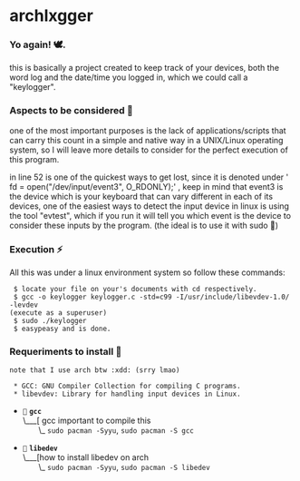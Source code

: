 # archlxgger
### Yo again! 🕊.

this is basically a project created to keep track of your devices, both the word log and the date/time you logged in, which we could call a "keylogger".

### Aspects to be considered 👻

one of the most important purposes is the lack of applications/scripts that can carry this count in a simple and native way in a UNIX/Linux operating system, so I will leave more details to consider for the perfect execution of this program.

in line 52 is one of the quickest ways to get lost, since it is denoted under ' fd = open("/dev/input/event3", O_RDONLY);' , keep in mind that event3 is the device which is your keyboard that can vary different in each of its devices, one of the easiest ways to detect the input device in linux is using the tool "evtest", which if you run it will tell you which event is the device to consider these inputs by the program. (the ideal is to use it with sudo 🫣)

### Execution ⚡

All this was under a linux environment system so follow these commands:
```
 $ locate your file on your's documents with cd respectively.
 $ gcc -o keylogger keylogger.c -std=c99 -I/usr/include/libevdev-1.0/ -levdev
(execute as a superuser)
 $ sudo ./keylogger
 $ easypeasy and is done.
```
### Requeriments to install 🤖
```
note that I use arch btw :xdd: (srry lmao)

 * GCC: GNU Compiler Collection for compiling C programs.
 * libevdev: Library for handling input devices in Linux.
```
- `💉` **`gcc`**<br>
\\___[ gcc important to compile this<br>
&nbsp;&nbsp;&nbsp;&nbsp;&nbsp;&nbsp;&nbsp;\\\_ `sudo pacman -Syyu`, `sudo pacman -S gcc`

- `🐧` **`libedev`**<br>
\\___[how to install libedev on arch <br>
&nbsp;&nbsp;&nbsp;&nbsp;&nbsp;&nbsp;&nbsp;\\\_ `sudo pacman -Syyu`, `sudo pacman -S libedev`






